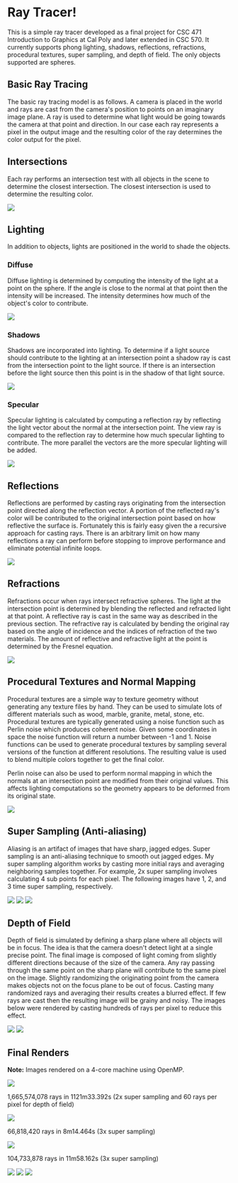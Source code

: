 # Ray Tracer!

This is a simple ray tracer developed as a final project for CSC 471 Introduction to Graphics at Cal Poly and later extended in CSC 570.
It currently supports phong lighting, shadows, reflections, refractions, procedural textures, super sampling, and depth of field.
The only objects supported are spheres.

## Basic Ray Tracing
The basic ray tracing model is as follows.
A camera is placed in the world and rays are cast from the camera's position to points on an imaginary image plane.
A ray is used to determine what light would be going towards the camera at that point and direction.
In our case each ray represents a pixel in the output image and the resulting color of the ray determines the color output for the pixel.

## Intersections
Each ray performs an intersection test with all objects in the scene to determine the closest intersection.
The closest intersection is used to determine the resulting color.

[<img src="https://raw.github.com/marczych/RayTracer/master/samples/timeline/intersection_thumb.jpeg" />](https://raw.github.com/marczych/RayTracer/master/samples/timeline/intersection.jpeg)

## Lighting
In addition to objects, lights are positioned in the world to shade the objects.

### Diffuse
Diffuse lighting is determined by computing the intensity of the light at a point on the sphere.
If the angle is close to the normal at that point then the intensity will be increased.
The intensity determines how much of the object's color to contribute.

[<img src="https://raw.github.com/marczych/RayTracer/master/samples/timeline/diffuse_thumb.jpeg" />](https://raw.github.com/marczych/RayTracer/master/samples/timeline/diffuse.jpeg)

### Shadows
Shadows are incorporated into lighting.
To determine if a light source should contribute to the lighting at an intersection point a shadow ray is cast from the intersection point to the light source.
If there is an intersection before the light source then this point is in the shadow of that light source.

[<img src="https://raw.github.com/marczych/RayTracer/master/samples/timeline/shadows_thumb.jpeg" />](https://raw.github.com/marczych/RayTracer/master/samples/timeline/shadows.jpeg)

### Specular
Specular lighting is calculated by computing a reflection ray by reflecting the light vector about the normal at the intersection point.
The view ray is compared to the reflection ray to determine how much specular lighting to contribute.
The more parallel the vectors are the more specular lighting will be added.

[<img src="https://raw.github.com/marczych/RayTracer/master/samples/timeline/specular_thumb.jpeg" />](https://raw.github.com/marczych/RayTracer/master/samples/timeline/specular.jpeg)

## Reflections
Reflections are performed by casting rays originating from the intersection point directed along the reflection vector.
A portion of the reflected ray's color will be contributed to the original intersection point based on how reflective the surface is.
Fortunately this is fairly easy given the a recursive approach for casting rays.
There is an arbitrary limit on how many reflections a ray can perform before stopping to improve performance and eliminate potential infinite loops.

[<img src="https://raw.github.com/marczych/RayTracer/master/samples/timeline/reflections_thumb.jpeg" />](https://raw.github.com/marczych/RayTracer/master/samples/timeline/reflections.jpeg)

## Refractions
Refractions occur when rays intersect refractive spheres.
The light at the intersection point is determined by blending the reflected and refracted light at that point.
A reflective ray is cast in the same way as described in the previous section.
The refractive ray is calculated by bending the original ray based on the angle of incidence and the indices of refraction of the two materials.
The amount of reflective and refractive light at the point is determined by the Fresnel equation.

[<img src="https://raw.github.com/marczych/RayTracer/master/samples/refraction_2_1_thumb.jpg" />](https://raw.github.com/marczych/RayTracer/master/samples/refraction_2_1.jpg)

## Procedural Textures and Normal Mapping
Procedural textures are a simple way to texture geometry without generating any texture files by hand.
They can be used to simulate lots of different materials such as wood, marble, granite, metal, stone, etc.
Procedural textures are typically generated using a noise function such as Perlin noise which produces coherent noise.
Given some coordinates in space the noise function will return a number between -1 and 1.
Noise functions can be used to generate procedural textures by sampling several versions of the function at different resolutions.
The resulting value is used to blend multiple colors together to get the final color.

Perlin noise can also be used to perform normal mapping in which the normals at an intersection point are modified from their original values.
This affects lighting computations so the geometry appears to be deformed from its original state.

[<img src="https://raw.github.com/marczych/RayTracer/master/samples/allMaterials_2_1_thumb.jpg" />](https://raw.github.com/marczych/RayTracer/master/samples/allMaterials_2_1.jpg)

## Super Sampling (Anti-aliasing)
Aliasing is an artifact of images that have sharp, jagged edges.
Super sampling is an anti-aliasing technique to smooth out jagged edges.
My super sampling algorithm works by casting more initial rays and averaging neighboring samples together.
For example, 2x super sampling involves calculating 4 sub points for each pixel.
The following images have 1, 2, and 3 time super sampling, respectively.

[<img src="https://raw.github.com/marczych/RayTracer/master/samples/timeline/superSamplingx1_thumb.jpeg" />](https://raw.github.com/marczych/RayTracer/master/samples/timeline/superSamplingx1.jpeg)
[<img src="https://raw.github.com/marczych/RayTracer/master/samples/timeline/superSamplingx2_thumb.jpeg" />](https://raw.github.com/marczych/RayTracer/master/samples/timeline/superSamplingx2.jpeg)
[<img src="https://raw.github.com/marczych/RayTracer/master/samples/timeline/superSamplingx3_thumb.jpeg" />](https://raw.github.com/marczych/RayTracer/master/samples/timeline/superSamplingx3.jpeg)

## Depth of Field
Depth of field is simulated by defining a sharp plane where all objects will be in focus.
The idea is that the camera doesn't detect light at a single precise point.
The final image is composed of light coming from slightly different directions because of the size of the camera.
Any ray passing through the same point on the sharp plane will contribute to the same pixel on the image.
Slightly randomizing the originating point from the camera makes objects not on the focus plane to be out of focus.
Casting many randomized rays and averaging their results creates a blurred effect.
If few rays are cast then the resulting image will be grainy and noisy.
The images below were rendered by casting hundreds of rays per pixel to reduce this effect.

[<img src="https://raw.github.com/marczych/RayTracer/master/samples/line_4_300_thumb.jpeg" />](https://raw.github.com/marczych/RayTracer/master/samples/line_4_300.jpeg)
[<img src="https://raw.github.com/marczych/RayTracer/master/samples/lineFar_4_300_thumb.jpeg" />](https://raw.github.com/marczych/RayTracer/master/samples/lineFar_4_300.jpeg)

## Final Renders
__Note:__ Images rendered on a 4-core machine using OpenMP.

[<img src="https://raw.github.com/marczych/RayTracer/master/samples/ballsInAPit_2_60_thumb.jpg" />](https://raw.github.com/marczych/RayTracer/master/samples/ballsInAPit_2_60.jpg)

1,665,574,078 rays in 1121m33.392s (2x super sampling and 60 rays per pixel for depth of field)

[<img src="https://raw.github.com/marczych/RayTracer/master/samples/texturesInYoFace_3_1_thumb.jpg" />](https://raw.github.com/marczych/RayTracer/master/samples/texturesInYoFace_3_1.jpg)

66,818,420 rays in 8m14.464s (3x super sampling)

[<img src="https://raw.github.com/marczych/RayTracer/master/samples/tumbledStones_3_1_thumb.jpg" />](https://raw.github.com/marczych/RayTracer/master/samples/tumbledStones_3_1.jpg)

104,733,878 rays in 11m58.162s (3x super sampling)

[<img src="https://raw.github.com/marczych/RayTracer/master/samples/ballsOnAPlaneClose_3_1_thumb.jpeg" />](https://raw.github.com/marczych/RayTracer/master/samples/ballsOnAPlaneClose_3_1.jpeg)
[<img src="https://raw.github.com/marczych/RayTracer/master/samples/ballsOnAPlane_2_50_thumb.jpeg" />](https://raw.github.com/marczych/RayTracer/master/samples/ballsOnAPlane_2_50.jpeg)
[<img src="https://raw.github.com/marczych/RayTracer/master/samples/triangleSpheres_4_300_thumb.jpeg" />](https://raw.github.com/marczych/RayTracer/master/samples/triangleSpheres_4_300.jpeg)
